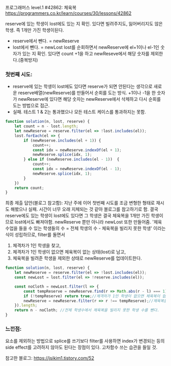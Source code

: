 프로그래머스 level.1 #42862: 체육복
https://programmers.co.kr/learn/courses/30/lessons/42862


reserve에 있는 학생이 lost에도 있는 지 확인. 있다면 빌려주지도, 잃어버리지도 않은 학생. 즉 1개만 가진 학생이된다.
- reserve에서 뺀다. = newReserve
- lost에서 뺀다. = newLost
lost를 순회하면서 newReserve에 el+1이나 el-1인 숫자가 있는 지 확인. 있다면 count +1을 하고 newReseve에서 해당 숫자를 제외한다.(중복방지)


### 첫번째 시도:
- reserve에 있는 학생이 lost에도 있다면 reserve가 되면 안된다는 생각으로 새로운 reserve배열(newReserve)를 만들어서 순회를 도는 방식. +1이나 -1을 한 숫자가 newReserve에 있다면 해당 숫자는 newReserve에서 삭제하고 다시 순회를 도는 방법으로 접근.
- 실패. 테스트 1 & 2는 통과했으나 모든 테스트 케이스를 통과하지는 못함.
```js
function solution(n, lost, reserve) {
    let count = n - lost.length;
    let newReserve = reserve.filter(el => !lost.includes(el));
    lost.forEach(el => {
        if (newReserve.includes(el + 1)) {
            count++;
            const idx = newReserve.indexOf(el + 1);
            newReserve.splice(idx, 1);
        } else if (newReserve.includes(el - 1))  {
            count++;
            const idx = newReserve.indexOf(el - 1);
            newReserve.splice(idx, 1);
        }
    })
    return count;
}
```

최종 제출 답안(블로그 참고함):
지난 주에 이어 첫번째 시도를 조금 변형한 형태로 재시도 해봤으나 실패. 시간이 너무 오래 지체되는 것 같아 블로그를 참고하기로 함.
결국 reserve에도 있는 학생이 lost에도 있다면 그 학생은 결국 체육복을 1개만 가진 학생이므로 lost에서도 빠져야함. newReserve 뿐만 아니라 newLost 또한 만들어줌.
'체육수업을 들을 수 있는 학생들의 수 = 전체 학생의 수 - 체육복을 빌리지 못한 학생' 이라는 식이 성립하므로,
filter를 돌면서
1. 체격차가 1인 학생을 찾고,
2. 체격차가 1인 학생이 없으면 체육복이 없는 상태(lost)로 남고,
3. 체육복을 빌려준 학생을 제외한 상태로 newReserve를 업데이트한다.

```js
function solution(n, lost, reserve) {
    let newReserve = reserve.filter(el => !lost.includes(el));
    const newLost = lost.filter(el => !reserve.includes(el));

    const noCloth = newLost.filter(l => {
        const tempReserve = newReserve.find(r => Math.abs(r - l) === 1);//체격차가 1인 학생을 찾고,
        if (!tempReserve) return true;//체격차가 1인 학생이 없으면 체육복이 없는 상태(lost)로 남고,
        newReserve = newReserve.filter(r => r !== tempReserve);//체육복을 빌려준 학생을 제외한 상태로 newReserve를 업데이트한다.
    }).length;
    return n - noCloth; //전체 학생수에서 체육복을 빌리지 못한 학생 수를 뺀다.
}
```

### 느낀점: 
요소를 제외하는 방법으로 splice를 쓰기보다 filter를 사용하면 index가 변경되는 등의 side effect를 고려하지 않아도 된다는 장점이 있다. 고차함수 쓰는 습관을 들일 것.

참고한 블로그:
https://jsikim1.tistory.com/52